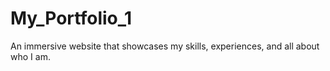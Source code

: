 # My_Portfolio_1
An immersive website that showcases my skills, experiences, and all about who I am.
